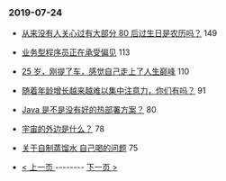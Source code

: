 ### 2019-07-24 
- [从来没有人关心过有大部分 80 后过生日是农历吗？](https://www.v2ex.com/t/585637) 149
- [业务型程序员正在承受偏见](https://www.v2ex.com/t/585649) 113
- [25 岁，刚提了车，感觉自己走上了人生巅峰](https://www.v2ex.com/t/585668) 110
- [随着年龄增长越来越难以集中注意力，你们有吗？](https://www.v2ex.com/t/585712) 91
- [Java 是不是没有好的热部署方案？](https://www.v2ex.com/t/585647) 80
- [宇宙的外边是什么？](https://www.v2ex.com/t/585736) 78
- [关于自制蒸馏水 自己喝的问题](https://www.v2ex.com/t/585568) 75 

- [ < 上一页 ](https://github.com/able8/v2ex-hot-record/blob/master/2019-07-23.md) -------- [ 下一页 > ](https://github.com/able8/v2ex-hot-record/blob/master/2019-07-25.md)